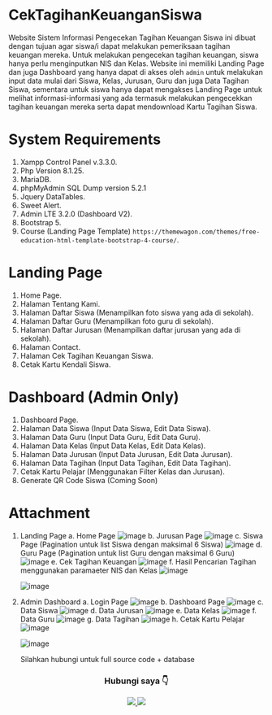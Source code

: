 # CekTagihanKeuanganSiswa
Website Sistem Informasi Pengecekan Tagihan Keuangan Siswa ini dibuat dengan tujuan agar siswa/i dapat melakukan pemeriksaan tagihan keuangan mereka.
Untuk melakukan pengecekan tagihan keuangan, siswa hanya perlu menginputkan NIS dan Kelas. Website ini memiliki Landing Page dan juga Dashboard yang hanya dapat di akses oleh `admin` untuk melakukan input data mulai dari Siswa, Kelas, Jurusan, Guru dan juga Data Tagihan Siswa, sementara untuk siswa hanya dapat mengakses Landing Page untuk melihat informasi-informasi yang ada termasuk melakukan pengecekkan tagihan keuangan mereka serta dapat mendownload Kartu Tagihan Siswa.

# System Requirements
1. Xampp Control Panel v.3.3.0.
2. Php Version 8.1.25.
3. MariaDB.
4. phpMyAdmin SQL Dump version 5.2.1
5. Jquery DataTables.
6. Sweet Alert.
7. Admin LTE 3.2.0 (Dashboard V2).
8. Bootstrap 5.
9. Course (Landing Page Template) `https://themewagon.com/themes/free-education-html-template-bootstrap-4-course/`.

# Landing Page
1. Home Page.
2. Halaman Tentang Kami.
3. Halaman Daftar Siswa (Menampilkan foto siswa yang ada di sekolah).
4. Halaman Daftar Guru (Menampilkan foto guru di sekolah).
5. Halaman Daftar Jurusan (Menampilkan daftar jurusan yang ada di sekolah).
6. Halaman Contact.
7. Halaman Cek Tagihan Keuangan Siswa.
8. Cetak Kartu Kendali Siswa.

# Dashboard (Admin Only)
1. Dashboard Page.
2. Halaman Data Siswa (Input Data Siswa, Edit Data Siswa).
3. Halaman Data Guru (Input Data Guru, Edit Data Guru).
4. Halaman Data Kelas (Input Data Kelas, Edit Data Kelas).
5. Halaman Data Jurusan (Input Data Jurusan, Edit Data Jurusan).
6. Halaman Data Tagihan (Input Data Tagihan, Edit Data Tagihan).
7. Cetak Kartu Pelajar (Menggunakan Filter Kelas dan Jurusan).
8. Generate QR Code Siswa (Coming Soon)


# Attachment

1. Landing Page
   a. Home Page
   ![image](https://github.com/user-attachments/assets/bda2e5e6-a803-42f3-94bd-d7b3ad7a1909)
   b. Jurusan Page
   ![image](https://github.com/user-attachments/assets/8939316e-1916-4f44-8182-ba04a09201f5)
   c. Siswa Page (Pagination untuk list Siswa dengan maksimal 6 Siswa)
   ![image](https://github.com/user-attachments/assets/39763d57-dcd1-40c4-960d-84eab60b6a57)
   d. Guru Page (Pagination untuk list Guru dengan maksimal 6 Guru)
   ![image](https://github.com/user-attachments/assets/4569b3c6-e8bd-4e73-bd61-7ff3b6a61546)
   e. Cek Tagihan Keuangan
   ![image](https://github.com/user-attachments/assets/c82a9ed6-60c0-4955-ab5f-18ffa3877ae0)
   f. Hasil Pencarian Tagihan menggunakan paramaeter NIS dan Kelas
   ![image](https://github.com/user-attachments/assets/ecb1c022-d5c9-49ee-a449-68046cfc895b)

   ![image](https://github.com/user-attachments/assets/d0a9ba45-3c44-4c71-8942-2327c1966c88)

 
  
3. Admin Dashboard
   a. Login Page
   ![image](https://github.com/user-attachments/assets/9b741cb7-19b9-4677-97fa-83e372a6c5ed)
   b. Dashboard Page
   ![image](https://github.com/user-attachments/assets/0fc51b12-2c04-4a2d-9f51-061571d14466)
   c. Data Siswa
   ![image](https://github.com/user-attachments/assets/13512470-309d-4422-8ca3-7666992f8d9a)
   d. Data Jurusan
   ![image](https://github.com/user-attachments/assets/542f56ce-f7ee-43e3-b77c-b066bc6d4f50)
   e. Data Kelas
   ![image](https://github.com/user-attachments/assets/7fe4ba2f-54ae-4f68-bc1a-ebbd0d7f7f0d)
   f. Data Guru
   ![image](https://github.com/user-attachments/assets/e6bbd194-235b-4ed9-bd4c-26583edc8594)
   g. Data Tagihan
   ![image](https://github.com/user-attachments/assets/51c879cc-4d2a-4cbb-9e31-452828774cdb)
   h. Cetak Kartu Pelajar
   ![image](https://github.com/user-attachments/assets/c17a6016-450c-4e4e-9d24-2396808a477c)

   ![image](https://github.com/user-attachments/assets/606b0a04-91b8-4e05-8505-e0e2b5360f47)




   Silahkan hubungi untuk full source code + database 
  <h3 align="center">Hubungi saya 👇</h3>
<div id="badges" align="center">
  <a href="https://wa.link/gex9vp">
    <img src="https://img.shields.io/badge/WhatsApp-25D366?style=for-the-badge&logo=whatsapp&logoColor=white"/>
  </a>
  <a href="https://www.instagram.com/stevenmrsn/">
    <img src="https://img.shields.io/badge/Instagram-%23E4405F.svg?style=for-the-badge&logo=Instagram&logoColor=white"/>
  </a>
</div>

   







   
   






   

